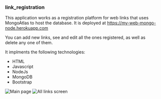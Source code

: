 ### link_registration

This application works as a registration platform for web links that uses MongoAtlas to host the database. It is deployed at https://my-web-mongo-node.herokuapp.com 

You can add new links, see and edit all the ones registered, as well as delete any one of them. 

It implments the following technologies:
 
 * HTML
 * Javascript 
 * NodeJs
 * MongoDB 
 * Bootstrap 
 
<img src="app_1" alt="Main page" >
<img src="app_2" alt="All links screen " >
